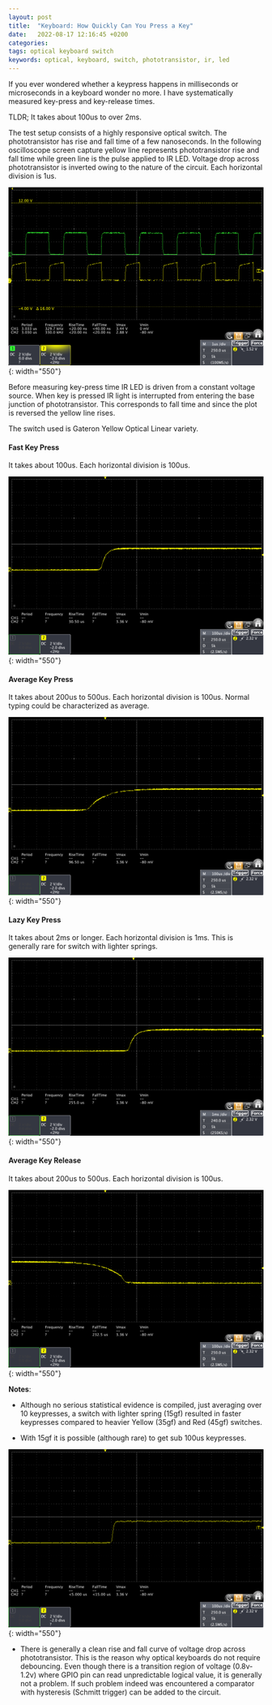 ```yaml
---
layout: post
title:  "Keyboard: How Quickly Can You Press a Key"
date:   2022-08-17 12:16:45 +0200
categories:
tags: optical keyboard switch 
keywords: optical, keyboard, switch, phototransistor, ir, led
---
```


If you ever wondered whether a keypress happens in milliseconds or microseconds
in a keyboard wonder no more. I have systematically measured key-press and
key-release times.

TLDR; It takes about 100us to over 2ms.

The test setup consists of a highly responsive optical switch. The phototransistor
has rise and fall time of a few nanoseconds. In the following oscilloscope
screen capture yellow line represents phototransistor rise and fall time while
green line is the pulse applied to IR LED. Voltage drop across phototransistor
is inverted owing to the nature of the circuit. Each horizontal division is 1us. 

![phototransistor rise time](/assets/fastsw1.png){: width="550"}

Before measuring key-press time IR LED is driven from a constant voltage
source. When key is pressed IR light is interrupted from entering the base
junction of phototransistor. This corresponds to fall time and since the plot
is reversed the yellow line rises. 

The switch used is Gateron Yellow Optical Linear variety.

#### Fast Key Press ####

It takes about 100us. Each horizontal division is 100us.

![image](/assets/fastkp.png){: width="550"}

#### Average Key Press ####

It takes about 200us to 500us. Each horizontal division is 100us. Normal typing
could be characterized as average.

![image](/assets/avkp.png){: width="550"}

#### Lazy Key Press ####

It takes about 2ms or longer. Each horizontal division is 1ms. This is
generally rare for switch with lighter springs. 

![image](/assets/lazykp.png){: width="550"}

#### Average Key Release ####

It takes about 200us to 500us. Each horizontal division is 100us.

![image](/assets/avkr.png){: width="550"}


**Notes**:

- Although no serious statistical evidence is compiled, just averaging over 10
keypresses, a switch with lighter spring (15gf) resulted in faster keypresses
compared to heavier Yellow (35gf) and Red (45gf) switches. 

- With 15gf it is possible (although rare) to get sub 100us keypresses.

![image](/assets/superfastkp.png){: width="550"}

- There is generally a clean rise and fall curve of voltage drop across
  phototransistor. This is the reason why optical keyboards do not require
  debouncing. Even though there is a transition region of voltage (0.8v-1.2v)
  where GPIO pin can read unpredictable logical value, it is generally not a
  problem. If such problem indeed was encountered a comparator with hysteresis
  (Schmitt trigger) can be added to the circuit. 

